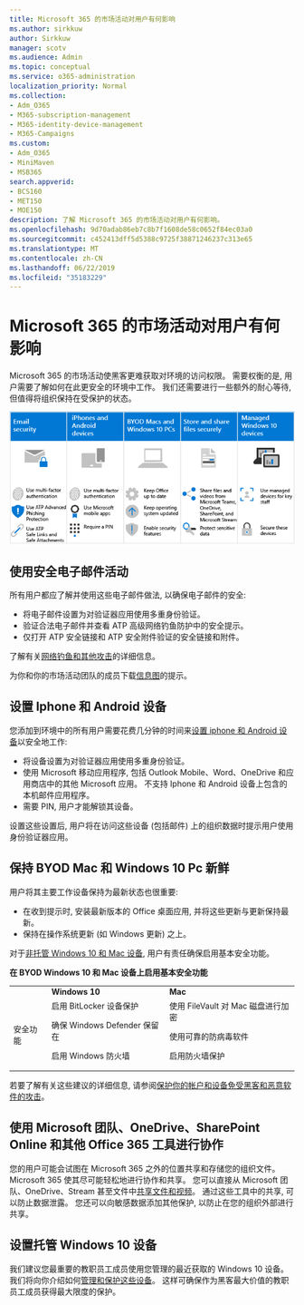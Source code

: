 ```yaml
---
title: Microsoft 365 的市场活动对用户有何影响
ms.author: sirkkuw
author: Sirkkuw
manager: scotv
ms.audience: Admin
ms.topic: conceptual
ms.service: o365-administration
localization_priority: Normal
ms.collection:
- Adm_O365
- M365-subscription-management
- M365-identity-device-management
- M365-Campaigns
ms.custom:
- Adm_O365
- MiniMaven
- MSB365
search.appverid:
- BCS160
- MET150
- MOE150
description: 了解 Microsoft 365 的市场活动对用户有何影响。
ms.openlocfilehash: 9d70adab86eb7c8b7f1608de58c0652f84ec03a0
ms.sourcegitcommit: c452413dff5d5388c9725f38871246237c313e65
ms.translationtype: MT
ms.contentlocale: zh-CN
ms.lasthandoff: 06/22/2019
ms.locfileid: "35183229"
---
```

# <a name="how-microsoft-365-for-campaigns-affects-your-users"></a>Microsoft 365 的市场活动对用户有何影响

Microsoft 365 的市场活动使黑客更难获取对环境的访问权限。 需要权衡的是, 用户需要了解如何在此更安全的环境中工作。 我们还需要进行一些额外的耐心等待, 但值得将组织保持在受保护的状态。

![对 Iphone、Android 设备、Mac、Windows 10、共享和关键员工的以下要点进行汇总的插图](media/M365-democracy-Users_700px.png)

## <a name="use-secure-email-practices"></a>使用安全电子邮件活动
所有用户都应了解并使用这些电子邮件做法, 以确保电子邮件的安全:
- 将电子邮件设置为对验证器应用使用多重身份验证。
- 验证合法电子邮件并查看 ATP 高级网络钓鱼防护中的安全提示。
- 仅打开 ATP 安全链接和 ATP 安全附件验证的安全链接和附件。

了解有关[网络钓鱼和其他攻击](m365-campaigns-phishing-and-attacks.md)的详细信息。 

为你和你的市场活动团队的成员下载[信息图](m365-campaigns-protect-campaign-infographic.md)的提示。

## <a name="set-up-iphones-and-android-devices"></a>设置 Iphone 和 Android 设备
您添加到环境中的所有用户需要花费几分钟的时间来[设置 iphone 和 Android 设备](../business/set-up-mobile-devices.md?toc=%2Fmicrosoft-365%2Fcampaigns%2Ftoc.json)以安全地工作:
- 将设备设置为对验证器应用使用多重身份验证。
- 使用 Microsoft 移动应用程序, 包括 Outlook Mobile、Word、OneDrive 和应用商店中的其他 Microsoft 应用。 不支持 Iphone 和 Android 设备上包含的本机邮件应用程序。 
- 需要 PIN, 用户才能解锁其设备。

设置这些设置后, 用户将在访问这些设备 (包括邮件) 上的组织数据时提示用户使用身份验证器应用。 

## <a name="keep-byod-macs-and-windows-10-pcs-fresh"></a>保持 BYOD Mac 和 Windows 10 Pc 新鲜 
用户将其主要工作设备保持为最新状态也很重要:
- 在收到提示时, 安装最新版本的 Office 桌面应用, 并将这些更新与更新保持最新。 
- 保持在操作系统更新 (如 Windows 更新) 之上。

对于[非托管 Windows 10 和 Mac 设备](m365-campaigns-protect-pcs-macs.md), 用户有责任确保启用基本安全功能。

**在 BYOD Windows 10 和 Mac 设备上启用基本安全功能**

||||
|:-----|:-----|:------|
||**Windows 10**|**Mac**|
|安全功能|启用 BitLocker 设备保护<p><p> 确保 Windows Defender 保留在 <p>启用 Windows 防火墙| 使用 FileVault 对 Mac 磁盘进行加密 <p><p>使用可靠的防病毒软件 <p>启用防火墙保护|

若要了解有关这些建议的详细信息, 请参阅[保护你的帐户和设备免受黑客和恶意软件的攻击](https://support.office.com/en-us/article/Protect-your-account-and-devices-from-hackers-and-malware-066d6216-a56b-4f90-9af3-b3a1e9a327d6#ID0EAABAAA=Windows_10)。

## <a name="collaborate-using-microsoft-teams-onedrive-sharepoint-online-and-other-office-365-tools"></a>使用 Microsoft 团队、OneDrive、SharePoint Online 和其他 Office 365 工具进行协作
您的用户可能会试图在 Microsoft 365 之外的位置共享和存储您的组织文件。 Microsoft 365 使其尽可能轻松地进行协作和共享。 您可以直接从 Microsoft 团队、OneDrive、Stream 甚至文件中[共享文件和视频](share-files-and-videos.md)。 通过这些工具中的共享, 可以防止数据泄露。 您还可以向敏感数据添加其他保护, 以防止在您的组织外部进行共享。 


## <a name="set-up-managed-windows-10-devices"></a>设置托管 Windows 10 设备
我们建议您最重要的教职员工成员使用您管理的最近获取的 Windows 10 设备。 我们将向你介绍如何[管理和保护这些设备](../business/set-up-windows-devices.md?toc=/microsoft-365/campaigns/toc.json)。 这样可确保作为黑客最大价值的教职员工成员获得最大限度的保护。 



  